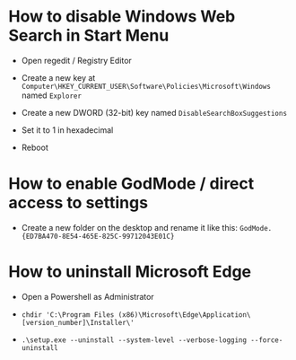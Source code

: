 # How to disable Windows Web Search in Start Menu

- Open regedit / Registry Editor

- Create a new key at `Computer\HKEY_CURRENT_USER\Software\Policies\Microsoft\Windows` named `Explorer`

- Create a new DWORD (32-bit) key named `DisableSearchBoxSuggestions`

- Set it to 1 in hexadecimal

- Reboot

# How to enable GodMode / direct access to settings

- Create a new folder on the desktop and rename it like this: `GodMode.{ED7BA470-8E54-465E-825C-99712043E01C}`

# How to uninstall Microsoft Edge

- Open a Powershell as Administrator

- `chdir 'C:\Program Files (x86)\Microsoft\Edge\Application\[version_number]\Installer\'`

- `.\setup.exe --uninstall --system-level --verbose-logging --force-uninstall`

